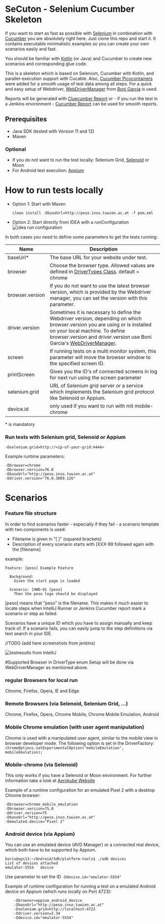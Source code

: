 # SeCuton - Selenium Cucumber Skeleton

If you want to start as fast as possible with [Selenium](https://github.com/SeleniumHQ/selenium) in combination with [Cucumber](https://github.com/cucumber/cucumber) you are absolutely right here. Just clone this repo and start it. It contains executable minimalistic examples so you can create your own scenarios easily and fast.

You should be familiar with [Kotlin](https://kotlinlang.org/) (or Java) and Cucumber to create new scenarios and corresponding glue code.

This is a skeleton which is based on Selenium, Cucumber with Kotlin, and parallel-execution support with Cucable.
Also, [Cucumber Picocontainers](https://github.com/cucumber/cucumber-jvm/tree/master/picocontainer) were added for a smooth usage of test data among all steps.
For a quick and easy setup of Webdriver, [WebDriverManager](https://github.com/bonigarcia/webdrivermanager) from [Boni Garcia](https://github.com/bonigarcia/bonigarcia.github.io) is used. 

Reports will be generated with [Cluecumber Report](https://github.com/trivago/cluecumber-report-plugin) or - if you run the test in a Jenkins environment - [Cucumber Report](https://wiki.jenkins.io/display/JENKINS/Cucumber+Reports+Plugin) can be used for smooth reports.


## Prerequisites
* Java SDK (tested with Version 11 and 12)
* Maven

### Optional
* If you do not want to run the test locally: Selenium Grid, [Selenoid](https://github.com/aerokube/selenoid) or Moon
* For Android test execution: [Appium](https://github.com/appium/appium)  


# How to run tests locally

* Option 1: Start with Maven

     `clean install -DbaseUrl=http://peso.inso.tuwien.ac.at -f pom.xml` 

* Option 2: Start directly from IDEA with a runConfiguration
![idea run configuration](docs/images/idea_runConfig.png)

In both cases you need to define some parameters to get the tests running:

| Name | Description |
|------|-------------|
| baseUrl* | The base URL for your website under test. |
| browser | Choose the browser type. Allowed values are defined in [DriverTypes Class](src/test/kotlin/at.co.boris.secton/driverutil/DriverTypes.kt). default = chrome |
| browser.version | If you do not want to use the latest browser version, which is provided by the Webdriver manager, you can set the version with this parameter.|
| driver.version | Sometimes it is necessary to define the Webdriver version, depending on which browser.version you are using or is installed on your local machine. To define browser.version and driver.version use Boni Garcia's [WebDriverManager](https://github.com/bonigarcia/webdrivermanager).|  
| screen | If running tests on a multi monitor system, this parameter will move the browser window to the specified screen ID. |
| printScreen | Gives you the ID's of connected screens in log for next run using the screen parameter |
| selenium.grid | URL of Selenium grid server or a service which implements the Selenium grid protocol like Selenoid or Appium. |
| device.id | only used if you want to run with mit mobile-chrome
\* is mandatory

### Run tests with Selenium grid, Selenoid or Appium

    -Dselenium.grid=http://<ip-of-your-grid:4444>

Example runtime parameters:

    -Dbrowser=chrome
    -Dbrowser.version=76.0
    -DbaseUrl="http://peso.inso.tuwien.ac.at"
    -Ddriver.version="76.0.3809.126"

# Scenarios
### Feature file structure
In order to find scenarios faster - especially if they fail - a scenario template with two components is used:
* Filename is given in "[ ]" (squared brackets)
* Description of every scenario starts with [XXX-99 followed again with the [filename]

example:


    Feature: [peso] Example Feature

      Background:
        Given the start page is loaded

      Scenario: [HWD-01 [peso]
        Then the peso logo should be displayed
      
      
[peso] means that "peso" is the filename. This makes it much easier to locate steps when IntelliJ Runner or Jenkins Cucumber report mark a scenario or step as failed.

Scenarios have a unique ID which you have to assign manually and keep track of. If a scenario fails, you can easily jump to the step definitions via text search in your IDE.


//TODO (add here screenshots from jenkins)

![testresults from IntelliJ](docs/images/testresults_idea.png)


#Supported Browser in DriverType enum
Setup will be done via WebDriverManager as mentioned above.
### regular Browsers for local run
Chrome, Firefox, Opera, IE and Edge

### Remote Browsers (via Selenoid, Selenium Grid, ...)
Chrome, Firefox, Opera, Chrome Mobile, Chrome Mobile Emulation, Android

### Mobile Chrome emulation (with user agent manipulation)
Chrome is used with a manipulated user agent, similar to the mobile view in browser developer mode.
The following option is set in the DriverFactory: 
 `chromeOptions.setExperimentalOption("mobileEmulation", mobileEmulation);`

### Mobile-chrome (via Selenoid)
This only works if you have a Selenoid or Moon environment. For further information take a look at [Aerokube Website](https://aerokube.com) 

Example of a runtime configuration for an emulated Pixel 2 with a desktop Chrome browser:

    -Dbrowser=chrome_mobile_emulation
    -Dbrowser.version=75.0
    -Ddriver.version=75
    -DbaseUrl="http://peso.inso.tuwien.ac.at"
    -Demulated.device="Pixel 2"
    
### Android device (via Appium)
You can use an emulated device (AVD Manager) or a connected real device, which both have to be supported by Appium.


    boris@xps13:~/Android/Sdk/platform-tools$ ./adb devices
    List of devices attached
    emulator-5554	device

Use parameter to set the ID `-Ddevice.id="emulator-5554"`

Example of runtime configuration for running a test on a emulated Android device on Appium (which runs locally on Port 4723):

        -Dbrowser=appium_android_device
        -DbaseUrl="http://peso.inso.tuwien.ac.at"
        -Dselenium.grid=http://localhost:4723
        -Ddriver.version=2.34
        -Ddevice.id="emulator-5554"
